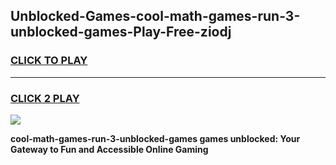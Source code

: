 
## Unblocked-Games-cool-math-games-run-3-unblocked-games-Play-Free-ziodj
<h3>
<a href="https://premium76.site?title=cool-math-games-run-3-unblocked-games&ref=19M">CLICK TO PLAY</a></h3>
<hr>

<h3>
<a href="https://premium76.site?title=cool-math-games-run-3-unblocked-games&ref=19M">CLICK 2 PLAY</a>
  
</h3>

<a href="https://premium76.site?title=cool-math-games-run-3-unblocked-games&ref=19M"><img src="https://clearcache.store/games.png"></a>


**cool-math-games-run-3-unblocked-games games unblocked: Your Gateway to Fun and Accessible Online Gaming**
